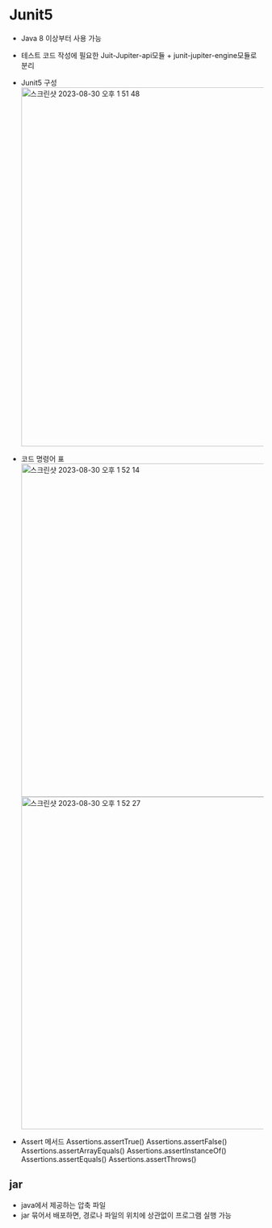 # Junit5

* Java 8 이상부터 사용 가능
* 테스트 코드 작성에 필요한 Juit-Jupiter-api모듈 + junit-jupiter-engine모듈로 분리
* Junit5 구성
  <img width="712" alt="스크린샷 2023-08-30 오후 1 51 48" src="https://github.com/P-C-Space/NHNEdu/assets/39722575/bf6a80f6-b452-4948-a9fe-901d8f6fc59d">

* 코드 명령어 표
  <img width="661" alt="스크린샷 2023-08-30 오후 1 52 14" src="https://github.com/P-C-Space/NHNEdu/assets/39722575/2536452c-e28b-432f-a00f-52de1c0029f5">
  <img width="659" alt="스크린샷 2023-08-30 오후 1 52 27" src="https://github.com/P-C-Space/NHNEdu/assets/39722575/28f121ce-8298-45ae-9f40-acd6c7463b32">

* Assert 메서드
  Assertions.assertTrue()
  Assertions.assertFalse()
  Assertions.assertArrayEquals()
  Assertions.assertInstanceOf()
  Assertions.assertEquals()
  Assertions.assertThrows()

## jar

* java에서 제공하는 압축 파일
* jar 묶어서 배포하면, 경로나 파일의 위치에 상관없이 프로그램 실행 가능